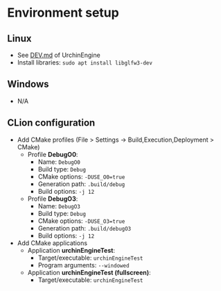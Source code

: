 # Environment setup
## Linux
* See [DEV.md](https://github.com/petitg1987/urchinEngine/blob/master/DEV.md) of UrchinEngine
* Install libraries: `sudo apt install libglfw3-dev`
    
## Windows
* N/A

## CLion configuration
* Add CMake profiles (File > Settings -> Build,Execution,Deployment > CMake)
  * Profile **DebugO0**:
    * Name: `DebugO0`
    * Build type: `Debug`
    * CMake options: `-DUSE_O0=true`
    * Generation path: `.build/debug`
    * Build options: `-j 12`
  * Profile **DebugO3**:
    * Name: `DebugO3`
    * Build type: `Debug`
    * CMake options: `-DUSE_O3=true`
    * Generation path: `.build/debugO3`
    * Build options: `-j 12`
* Add CMake applications
  * Application **urchinEngineTest**:
    * Target/executable: `urchinEngineTest`
    * Program arguments: `--windowed`
  * Application **urchinEngineTest (fullscreen)**:
    * Target/executable: `urchinEngineTest`
